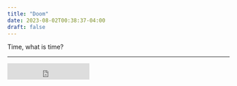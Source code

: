 ```yaml
---
title: "Doom"
date: 2023-08-02T00:38:37-04:00
draft: false
---
```




Time, what is time?

---
<iframe src="https://free.timeanddate.com/countdown/i8yo28wm/n4582/cf12/cm0/cu4/ct3/cs0/ca0/co0/cr0/ss0/cac000/cpc000/pct/tcfff/fn3/fs100/szw448/szh189/iso2050-12-21T00:00:00" allowtransparency="true" frameborder="0" width="186" height="37"></iframe>

